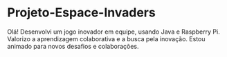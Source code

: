 # Projeto-Espace-Invaders
Olá! Desenvolvi um jogo inovador em equipe, usando Java e Raspberry Pi. Valorizo a aprendizagem colaborativa e a busca pela inovação. Estou animado para novos desafios e colaborações.
